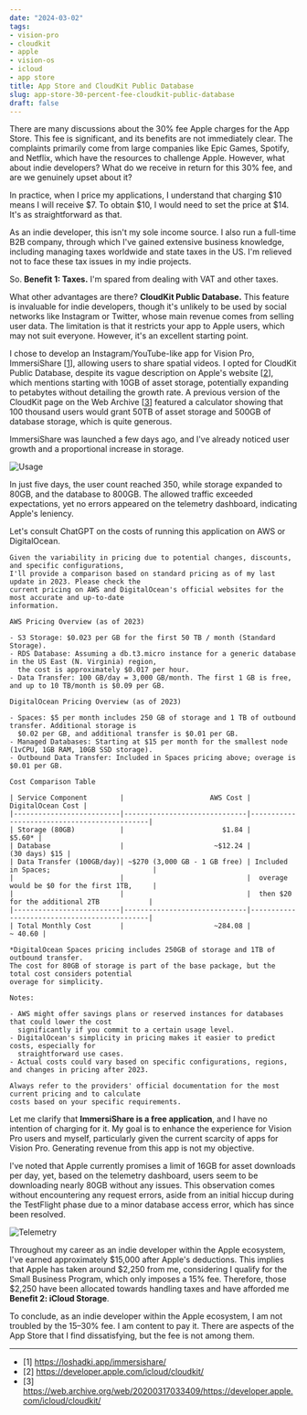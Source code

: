 ```yaml
---
date: "2024-03-02"
tags:
- vision-pro
- cloudkit
- apple
- vision-os
- icloud
- app store
title: App Store and CloudKit Public Database
slug: app-store-30-percent-fee-cloudkit-public-database
draft: false
---
```


There are many discussions about the 30% fee Apple charges for the App Store. This fee is significant, and its benefits 
are not immediately clear. The complaints primarily come from large companies like Epic Games, Spotify, and Netflix, 
which have the resources to challenge Apple. However, what about indie developers? What do we receive in return for 
this 30% fee, and are we genuinely upset about it?

In practice, when I price my applications, I understand that charging $10 means I will receive $7. To obtain $10, I 
would need to set the price at $14. It's as straightforward as that.

As an indie developer, this isn't my sole income source. I also run a full-time B2B company, through which I've gained 
extensive business knowledge, including managing taxes worldwide and state taxes in the US. I'm relieved not to face 
these tax issues in my indie projects.

So. **Benefit 1: Taxes.** I'm spared from dealing with VAT and other taxes.

What other advantages are there? **CloudKit Public Database.** This feature is invaluable for indie developers, though 
it's unlikely to be used by social networks like Instagram or Twitter, whose main revenue comes from selling user data. 
The limitation is that it restricts your app to Apple users, which may not suit everyone. However, it's an excellent 
starting point.

I chose to develop an Instagram/YouTube-like app for Vision Pro, ImmersiShare  [[1](https://loshadki.app/immersishare/)], 
allowing users to share spatial videos. 
I opted for CloudKit Public Database, despite its vague description on Apple's website [[2](https://developer.apple.com/icloud/cloudkit/)], 
which mentions starting with 10GB 
of asset storage, potentially expanding to petabytes without detailing the growth rate. A previous version of the CloudKit 
page on the Web Archive [[3](https://web.archive.org/web/20200317033409/https://developer.apple.com/icloud/cloudkit/)] 
featured a calculator showing that 100 thousand users would grant 50TB of asset storage and 500GB 
of database storage, which is quite generous.

ImmersiShare was launched a few days ago, and I've already noticed user growth and a proportional increase in storage.

![Usage](./usage.png)

In just five days, the user count reached 350, while storage expanded to 80GB, and the database to 800GB. The allowed 
traffic exceeded expectations, yet no errors appeared on the telemetry dashboard, indicating Apple's leniency.

Let's consult ChatGPT on the costs of running this application on AWS or DigitalOcean.

```text
Given the variability in pricing due to potential changes, discounts, and specific configurations, 
I'll provide a comparison based on standard pricing as of my last update in 2023. Please check the 
current pricing on AWS and DigitalOcean's official websites for the most accurate and up-to-date 
information.

AWS Pricing Overview (as of 2023)

- S3 Storage: $0.023 per GB for the first 50 TB / month (Standard Storage).
- RDS Database: Assuming a db.t3.micro instance for a generic database in the US East (N. Virginia) region, 
  the cost is approximately $0.017 per hour.
- Data Transfer: 100 GB/day = 3,000 GB/month. The first 1 GB is free, and up to 10 TB/month is $0.09 per GB.

DigitalOcean Pricing Overview (as of 2023)

- Spaces: $5 per month includes 250 GB of storage and 1 TB of outbound transfer. Additional storage is 
  $0.02 per GB, and additional transfer is $0.01 per GB.
- Managed Databases: Starting at $15 per month for the smallest node (1vCPU, 1GB RAM, 10GB SSD storage).
- Outbound Data Transfer: Included in Spaces pricing above; overage is $0.01 per GB.

Cost Comparison Table

| Service Component        |                     AWS Cost |                           DigitalOcean Cost |
|--------------------------|------------------------------|---------------------------------------------|
| Storage (80GB)           |                        $1.84 |                                      $5.60* |
| Database                 |                      ~$12.24 |                               (30 days) $15 |
| Data Transfer (100GB/day)| ~$270 (3,000 GB - 1 GB free) | Included in Spaces;                         |
|                          |                              |  overage would be $0 for the first 1TB,     |
|                          |                              |  then $20 for the additional 2TB            |
|--------------------------|------------------------------|---------------------------------------------|
| Total Monthly Cost       |                      ~284.08 |                                     ~ 40.60 |

*DigitalOcean Spaces pricing includes 250GB of storage and 1TB of outbound transfer. 
The cost for 80GB of storage is part of the base package, but the total cost considers potential 
overage for simplicity.

Notes:

- AWS might offer savings plans or reserved instances for databases that could lower the cost 
  significantly if you commit to a certain usage level.
- DigitalOcean's simplicity in pricing makes it easier to predict costs, especially for 
  straightforward use cases.
- Actual costs could vary based on specific configurations, regions, and changes in pricing after 2023.

Always refer to the providers' official documentation for the most current pricing and to calculate 
costs based on your specific requirements.
```

Let me clarify that **ImmersiShare is a free application**, and I have no intention of charging for it. My goal is to 
enhance the experience for Vision Pro users and myself, particularly given the current scarcity of apps for Vision Pro. 
Generating revenue from this app is not my objective.

I've noted that Apple currently promises a limit of 16GB for asset downloads per day, yet, based on the telemetry dashboard, 
users seem to be downloading nearly 80GB without any issues. This observation comes without encountering any request errors, 
aside from an initial hiccup during the TestFlight phase due to a minor database access error, which has since been resolved.

![Telemetry](./telemetry.png)

Throughout my career as an indie developer within the Apple ecosystem, I've earned approximately $15,000 after Apple's 
deductions. This implies that Apple has taken around $2,250 from me, considering I qualify for the Small Business Program, 
which only imposes a 15% fee. Therefore, those $2,250 have been allocated towards handling taxes and have afforded 
me **Benefit 2: iCloud Storage**.

To conclude, as an indie developer within the Apple ecosystem, I am not troubled by the 15–30% fee. I am content to pay it. 
There are aspects of the App Store that I find dissatisfying, but the fee is not among them.

---

- [1] https://loshadki.app/immersishare/
- [2] https://developer.apple.com/icloud/cloudkit/
- [3] https://web.archive.org/web/20200317033409/https://developer.apple.com/icloud/cloudkit/